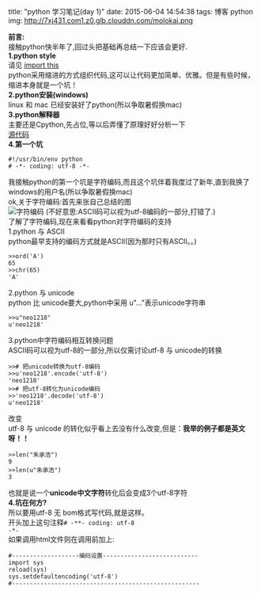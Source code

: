 title: "python 学习笔记(day 1)"
date: 2015-06-04 14:54:38
tags: 博客 python
img: http://7xj431.com1.z0.glb.clouddn.com/molokai.png

<strong>前言:</strong><br/>
接触python快半年了,回过头把基础再总结一下应该会更好.<br/>
<strong>1.python style</strong><br/>
请见 <a href="http://neo1218.github.io/2015/05/25/post24-md/">import this</a><br/>
python采用缩进的方式组织代码,这可以让代码更加简单、优雅。但是有些时候，缩进本身就是一个坑！<br/>
<strong>2.python安装(windows)</strong><br/>
linux 和 mac 已经安装好了python(所以争取暑假换mac)<br/>
<strong>3.python解释器</strong><br/>
主要还是Cpython,先占位,等以后弄懂了原理好好分析一下<br/>
<a href="https://github.com/python/cpython">源代码</a><br/>
<strong>4.第一个坑</strong><br/>
		
	#!/usr/bin/env python
	# -*- coding: utf-8 -*-
我接触python的第一个坑是字符编码,而且这个坑伴着我度过了新年,直到我换了windows的用户名(所以争取暑假换mac)<br/>
ok,关于字符编码:首先来张自己总结的图<br/>
![字符编码](http://7xj431.com1.z0.glb.clouddn.com/pic.png)
(不好意思:ASCII码可以视为utf-8编码的一部分,打错了.)<br/>
了解了字符编码,现在来看看python对字符编码的支持<br/>
1.python 与 ASCII<br/>
python最早支持的编码方式就是ASCII(因为那时只有ASCII。。)<br/>

	>>ord('A')
	65
	>>chr(65)
	'A'
2.python 与 unicode<br/>
python 比 unicode要大,python中采用 u"..."表示unicode字符串<br/>
	
	>>u"neo1218"
	u'neo1218'

3.python中字符编码相互转换问题<br/>
ASCII码可以视为utf-8的一部分,所以仅需讨论utf-8 与 unicode的转换<br/>

	>># 把unicode转换为utf-8编码
	>>u'neo1218'.encode('utf-8')
	'neo1218'
	>># 把utf-8转化为unicode编码
	>>'neo1218'.decode('utf-8')
	u'neo1218'
改变<br/>
utf-8 与 unicode 的转化似乎看上去没有什么改变,但是：<strong>我举的例子都是英文呀！！</strong>
	
	>>len("朱承浩")
	9
	>>len(u"朱承浩")
	3
也就是说一个<strong>unicode中文字符</strong>转化后会变成3个utf-8字符<br/>
<strong>4.坑在何方?<br/></strong>
所以要用utf-8 无 bom格式写代码,就是这样。<br/>
开头加上这句注释<code># -**- coding: utf-8 -*-</code><br/>
如果调用html文件则在调用前加上:

	#-------------------编码设置---------------------------
	import sys
	reload(sys)
	sys.setdefaultencoding('utf-8')
	#-----------------------------------------------------
